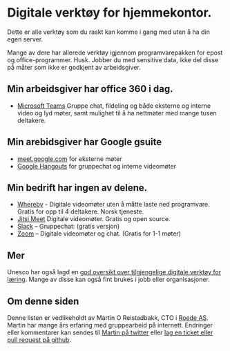 
# Digitale verktøy for hjemmekontor.

Dette er alle verktøy som du raskt kan komme i gang med uten å ha din egen server.

Mange av dere har allerede verktøy igjennom programvarepakken for epost og office-programmer. Husk. Jobber du med sensitive data, ikke del disse på måter som ikke er godkjent av arbeidsgiver.

## Min arbeidsgiver har office 360 i dag.
- [Microsoft Teams](https://products.office.com/nb-no/microsoft-teams/group-chat-software?market=no) Gruppe chat, fildeling og både eksterne og interne video og lyd møter, samt mulighet til å ha nettmøter med mange tusen deltakere.


## Min arebidsgiver har Google gsuite


- [meet.google.com](https://meet.google.com/_meet) for eksterne møter
- [Google Hangouts](https://hangouts.google.com/webchat/start) for gruppechat og interne videomøter


## Min bedrift har ingen av delene.

- [Whereby](https://whereby.com) - Digitale videomøter uten å måtte laste ned programvare. Gratis for opp til 4 deltakere. Norsk tjeneste.
- [Jitsi Meet](https://meet.jit.si) Digitale videomøter. Gratis og open source.
- [Slack](https://slack.com/)  – Gruppechat:  (gratis versjon)
- [Zoom](https://zoom.us/)  – Digitale videomøter og chat. (Gratis for 1-1 møter)


## Mer




Unesco har også lagd en [god oversikt over tilgjengelige digitale verktøy for læring](https://en.unesco.org/themes/education-emergencies/coronavirus-school-closures/solutions). Mange av disse kan også fint brukes i jobb eller organisasjoner.

## Om denne siden
Denne listen er vedlikeholdt av Martin O Reistadbakk, CTO i [Roede AS](https://www.roede.com). Martin har mange års erfaring med gruppearbeid på internett. Endringer eller kommentarer kan sendes til [Martin på twitter](http://twitter.com/martior) eller [lag en ticket eller pull request på github](https://github.com/martior/hjemmekontor/issues).

